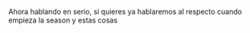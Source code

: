 Ahora hablando en serio, si quieres ya hablaremos al respecto cuando empieza la season y estas cosas